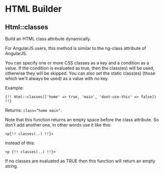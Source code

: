 # HTML Builder

## Html::classes

Build an HTML class attribute dynamically.

For AngularJS users, this method is similar to the ng-class attribute of AngularJS.

You can specify one or more CSS classes as a key and a condition as a value. If the condition is evaluated as true, then the class(es) will be used, otherwise they will be skipped. You can also set the static class(es) (those which we'll always be used) as a value with no key.

Example:

```blade
{!! Html::classes(['home' => true, 'main', 'dont-use-this' => false]) !!}
```

Returns: `class="home main"`.

Note that this function returns an empty space before the class attribute. So don't add another one, in other words use it like this:

```blade
<p{!! classes(..) !!}>
```

instead of this:

```blade
<p {!! classes(..) !!}>
```

If no classes are evaluated as TRUE then this function will return an empty string.